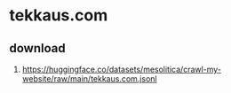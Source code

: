 # tekkaus.com

## download

1. https://huggingface.co/datasets/mesolitica/crawl-my-website/raw/main/tekkaus.com.jsonl